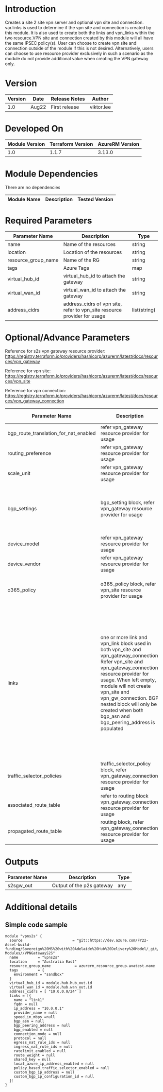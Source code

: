 # Introduction 
Creates a site 2 site vpn server and optional vpn site and connection.
var.links is used to determine if the vpn site and connection is created by this module. It is also used to create both the links and vpn_links within the two resource.VPN site and connection created by this module will all have the same IPSEC policy(s). User can choose to create vpn site and connection outside of the module if this is not desired. Alternatively, users can choose to use resource provider exclusively in such a scenario as the module do not provide additional value when creating the VPN gateway only.

# Version
| Version | Date | Release Notes | Author |
|---|---|---|---|
| 1.0 | Aug22 | First release | viktor.lee |

# Developed On
| Module Version | Terraform Version | AzureRM Version |
|---|---|---|
| 1.0 | 1.1.7 | 3.13.0 |

# Module Dependencies
There are no dependencies

| Module Name | Description | Tested Version |
|---|---|---|


# Required Parameters
| Parameter Name | Description | Type | 
|---|---|---|
| name | Name of the resources | string |
| location | Location of the resources | string |
| resource_group_name | Name of the RG | string |
| tags | Azure Tags | map |
| virtual_hub_id | virtual_hub_id to attach the gateway | string |
| virtual_wan_id | virtual_wan_id to attach the gateway | string |
| address_cidrs | address_cidrs of vpn site, refer to vpn_site resource provider for usage | list(string) |


# Optional/Advance Parameters
Reference for s2s vpn gateway resource provider: https://registry.terraform.io/providers/hashicorp/azurerm/latest/docs/resources/vpn_gateway

Reference for vpn site: https://registry.terraform.io/providers/hashicorp/azurerm/latest/docs/resources/vpn_site

Reference for vpn connection: https://registry.terraform.io/providers/hashicorp/azurerm/latest/docs/resources/vpn_gateway_connection

| Parameter Name | Description | Default Value | Type | 
|---|---|---|---|
| bgp_route_translation_for_nat_enabled | refer vpn_gateway resource provider for usage | null| bool |
| routing_preference | refer vpn_gateway resource provider for usage | null| string |
| scale_unit | refer vpn_gateway resource provider for usage | 1 | number |
| bgp_settings | bgp_setting block, refer vpn_gateway resource provider for usage | null | object({<br/>asn = string<br/>peer_weight = number<br/>instance_0_bgp_peering_address_custom_ips = list(string)<br/>instance_1_bgp_peering_address_custom_ips = list(string)<br/>}) |
| device_model | refer vpn_gateway resource provider for usage | null | string |
| device_vendor | refer vpn_gateway resource provider for usage | null | string |
| o365_policy | o365_policy block, refer vpn_site resource provider for usage | null | object({<br/>allow_endpoint_enabled = bool<br/>default_endpoint_enabled = bool<br/>optimize_endpoint_enabled = bool<br/>}) |
| links | one or more link and vpn_link block used in both vpn_site and vpn_gateway_connection. Refer vpn_site and vpn_gateway_connection resource provider for usage. When left empty, module will not create vpn_site and vpn_gw_connection. BGP nested block will only be created when both bgp_asn and bgp_peering_address is populated | null | list(object({<br/>#shared for vpn_site and vpn_gw_connection variables<br/>name = string<br/>ip_address = string<br/>speed_in_mbps = number<br/>#used for vpn_site <br/>fqdn = string<br/>provider_name = string<br/>bgp_asn = string<br/>bgp_peering_address = string<br/>#used for vpn_gw_connection<br/>bgp_enabled = bool<br/>connection_mode = string<br/>protocol = string<br/>egress_nat_rule_ids = list(string)<br/>ingress_nat_rule_ids = list(string)<br/>ratelimit_enabled = bool<br/>route_weight = number<br/>shared_key = string<br/>local_azure_ip_address_enabled = bool<br/>policy_based_traffic_selector_enabled = bool<br/>custom_bgp_ip_address = string<br/>custom_bgp_ip_configuration_id = string<br/>})) |
| traffic_selector_policies | traffic_selector_policy block, refer vpn_gateway_connection resource provider for usage | null | list(object({<br/>local_address_ranges = list(string)<br/>remote_address_ranges = list(string)<br/>})) |
| associated_route_table | refer to routing block vpn_gateway_connection resource provider for usage | null | string |
| propagated_route_table | routing block, refer vpn_gateway_connection resource provider for usage | null | object({<br/>route_table_ids = list(string)<br/>labels = list(string)<br/>}) |

# Outputs

| Parameter Name | Description | Type | 
|---|---|---|
| s2sgw_out | Output of the p2s gateway | any |


# Additional details
## Simple code sample
```
module "vpns2s" {
  source                       = "git::https://dev.azure.com/FY22-Asset-build-funding/Sovereign%20MS%20with%20Adelaide%20Hub%20Delivery%20Model/_git/Terraform-Modules//VPNGatewayS2S"
  name         = "vpns2s"
  location     = "Australia East"
  resource_group_name           = azurerm_resource_group.avatest.name
  tags         = {
    environment = "sandbox"
  }
  virtual_hub_id = module.hub.hub_out.id
  virtual_wan_id = module.hub.wan_out.id
  address_cidrs = [ "10.0.0.0/24" ]
  links = [{
    name = "link1"
    fqdn = null
    ip_address = "10.0.0.1"
    provider_name = null
    speed_in_mbps =null
    bgp_asn = null
    bgp_peering_address = null
    bgp_enabled = null
    connection_mode = null
    protocol = null
    egress_nat_rule_ids = null
    ingress_nat_rule_ids = null
    ratelimit_enabled = null
    route_weight = null
    shared_key = null
    local_azure_ip_address_enabled = null
    policy_based_traffic_selector_enabled = null
    custom_bgp_ip_address = null
    custom_bgp_ip_configuration_id = null
  }]
}
```